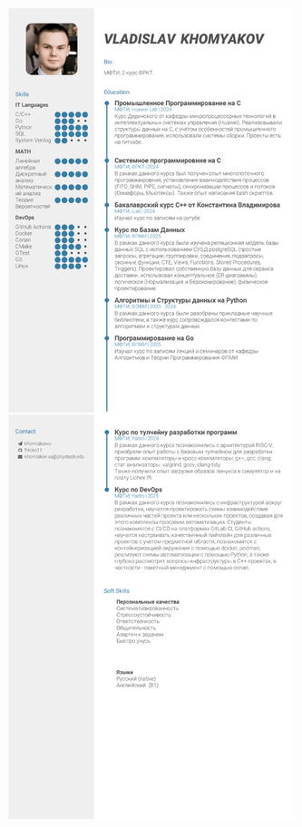 ![](https://github.com/fl4cko11/CV/blob/main/edu-cv-1.png)
![](https://github.com/fl4cko11/CV/blob/main/edu-cv-2.png)
